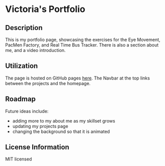 # Victoria's Portfolio

## Description
This is my portfolio page, showcasing the exercises for the Eye Movement, PacMen Factory, and Real Time Bus Tracker. There is also a section about me, and a video introduction.

## Utilization
The page is hosted on GitHub pages [here](https://vghsieh.github.io/). The Navbar at the top links between the projects and the homepage.


## Roadmap

Future ideas include:
- adding more to my about me as my skillset grows
- updating my projects page
- changing the background so that it is animated

## License Information

MIT licensed
